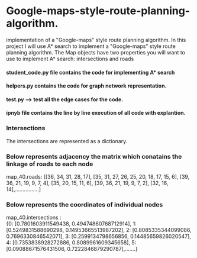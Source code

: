 # Google-maps-style-route-planning-algorithm.
implementation of a "Google-maps" style route planning algorithm.
In this project I will use A* search to implement a "Google-maps" style route planning algorithm.
The Map objects have two properties you will want to use to implement A* search: intersections and roads


#### student_code.py file contains the code for implementing A* search
#### helpers.py contains the code for graph network representation.
#### test.py --> test all the edge cases for the code.
#### ipnyb file contains the line by line execution of all code with explantion.

### Intersections
The intersections are represented as a dictionary.

### Below represents adjacency the matrix which conatains the linkage of roads to each node
map_40.roads:
[[36, 34, 31, 28, 17],
 [35, 31, 27, 26, 25, 20, 18, 17, 15, 6],
 [39, 36, 21, 19, 9, 7, 4],
 [35, 20, 15, 11, 6],
 [39, 36, 21, 19, 9, 7, 2],
 [32, 16, 14],................]
 
 ### Below represents the coordinates of individual nodes
 map_40.intersections :  
 {0: [0.7801603911549438, 0.49474860768712914],
 1: [0.5249831588690298, 0.14953665513987202],
 2: [0.8085335344099086, 0.7696330846542071],
 3: [0.2599134798656856, 0.14485659826020547],
 4: [0.7353838928272886, 0.8089961609345658],
 5: [0.09088671576431506, 0.7222846879290787],.......}
